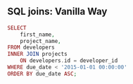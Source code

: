 SQL joins: Vanilla Way
-----------------------------------
```php
SELECT
    first_name,
    project_name,
FROM developers
INNER JOIN projects
    ON developers.id = developer_id
WHERE due_date < '2015-01-01 00:00:00'
ORDER BY due_date ASC;
```
